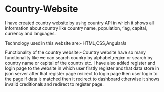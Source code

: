 # Country-Website
I have created country website by using country API in which it shows all information about country like country name, population, flag, capital, currency and languages.

Technology used in this website are:-
HTML,CSS,AngularJs

Functionality of the country website:-
Country website have so many functionality like we can search country by alphabet,region or search by country name or capital of the country etc.
I have also added register and login page to the website in which user firstly register and that data store in json server after that register page redirect to login page then user login to the page if data is matched then it redirect to dashboard otherwise it shows invalid creditionals and redirect to register page.
